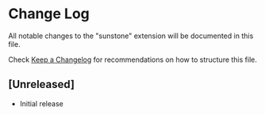 # Change Log

All notable changes to the "sunstone" extension will be documented in this file.

Check [Keep a Changelog](http://keepachangelog.com/) for recommendations on how to structure this file.

## [Unreleased]

- Initial release
